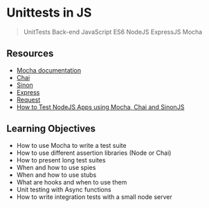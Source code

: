 # Unittests in JS

> UnitTests
> Back-end
> JavaScript
> ES6
> NodeJS
> ExpressJS
> Mocha

## Resources

* [Mocha documentation]()
* [Chai]()
* [Sinon]()
* [Express]()
* [Request]()
* [How to Test NodeJS Apps using Mocha, Chai and SinonJS]()

## Learning Objectives

* How to use Mocha to write a test suite
* How to use different assertion libraries (Node or Chai)
* How to present long test suites
* When and how to use spies
* When and how to use stubs
* What are hooks and when to use them
* Unit testing with Async functions
* How to write integration tests with a small node server
